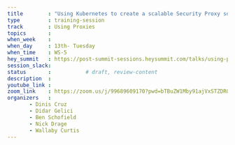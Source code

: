 ```yaml
---
title        : "Using Kubernetes to create a scalable Security Proxy solution"
type         : training-session
track        : Using Proxies
topics       : 
when_week    : 
when_day     : 13th- Tuesday
when_time    : WS-5
hey_summit   : https://post-summit-sessions.heysummit.com/talks/using-proxies-1/
session_slack:
status       :           # draft, review-content
description  : 
youtube_link : 
zoom_link    : https://zoom.us/j/99689609170?pwd=bTBuZW1Mby91ajVxSTZDRGNFUlFndz09
organizers   : 
       - Dinis Cruz
       - Didar Gelici
       - Ben Schofield
       - Nick Drage
       - Wallaby Curtis
---
```


